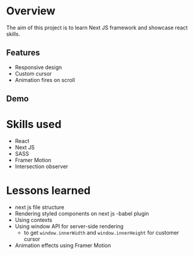 # Overview

The aim of this project is to learn Next JS framework and showcase react skills.

## Features

- Responsive design
- Custom cursor
- Animation fires on scroll

## Demo

# Skills used

- React
- Next JS
- SASS
- Framer Motion
- Intersection observer

# Lessons learned

- next js file structure
- Rendering styled components on next js
  -babel plugin
- Using contexts
- Using window API for server-side rendering
  - to get `window.innerWidth` and `window.innerHeight` for customer cursor
- Animation effects using Framer Motion

